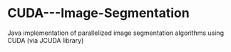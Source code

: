# CUDA---Image-Segmentation
Java implementation of parallelized image segmentation algorithms using CUDA (via JCUDA library)
